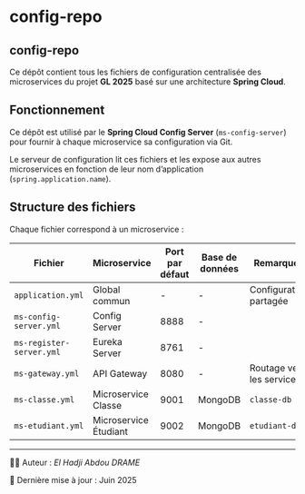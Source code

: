 # config-repo

## config-repo

Ce dépôt contient tous les fichiers de configuration centralisée des microservices du projet **GL 2025** basé sur une architecture **Spring Cloud**.

## Fonctionnement

Ce dépôt est utilisé par le **Spring Cloud Config Server** (`ms-config-server`) pour fournir à chaque microservice sa configuration via Git.

Le serveur de configuration lit ces fichiers et les expose aux autres microservices en fonction de leur nom d’application (`spring.application.name`).

## Structure des fichiers

Chaque fichier correspond à un microservice :

| Fichier                  | Microservice            | Port par défaut | Base de données | Remarques                    |
|--------------------------|-------------------------|------------------|------------------|------------------------------|
| `application.yml`        | Global commun           | -                | -                | Configuration partagée       |
| `ms-config-server.yml`   | Config Server           | 8888             | -                |                                |
| `ms-register-server.yml` | Eureka Server           | 8761             | -                |                                |
| `ms-gateway.yml`         | API Gateway             | 8080             | -                | Routage vers les services     |
| `ms-classe.yml`          | Microservice Classe     | 9001             | MongoDB          | `classe-db`                   |
| `ms-etudiant.yml`        | Microservice Étudiant   | 9002             | MongoDB          | `etudiant-db`                 |

-------------------------------------
👨‍💻 Auteur : *El Hadji Abdou DRAME* 

📅 Dernière mise à jour : Juin 2025